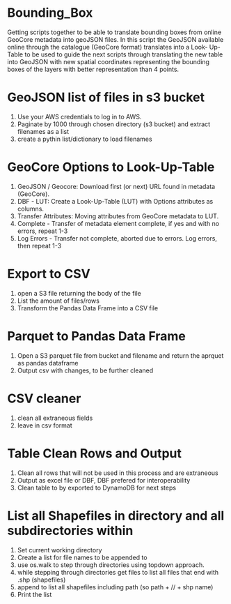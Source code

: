 # Bounding_Box
Getting scripts together to be able to translate bounding boxes from online GeoCore metadata into geoJSON files.
In this script the GeoJSON available online through the catalogue (GeoCore format) translates into a Look-
Up-Table to be used to guide the next scripts through translating the new table into GeoJSON with new spatial coordinates
representing the bounding boxes of the layers with better representation than 4 points.

# GeoJSON list of files in s3 bucket
1) Use your AWS credentials to log in to AWS.
2) Paginate by 1000 through chosen directory (s3 bucket) and extract filenames as a list
3) create a pythin list/dictionary to load filenames

# GeoCore Options to Look-Up-Table
1) GeoJSON / Geocore: Download first (or next) URL found in metadata (GeoCore).
2) DBF - LUT: Create a Look-Up-Table (LUT) with Options attributes as columns.
3) Transfer Attributes: Moving attributes from GeoCore metadata to LUT.
4) Complete - Transfer of metadata element complete, if yes and with no errors, repeat 1-3
5) Log Errors - Transfer not complete, aborted due to errors.  Log errors, then repeat 1-3 

# Export to CSV
1) open a S3 file returning the body of the file
2) List the amount of files/rows
3) Transform the Pandas Data Frame into a CSV file

# Parquet to Pandas Data Frame
1) Open a S3 parquet file from bucket and filename and return the aprquet as pandas dataframe
2) Output csv with changes, to be further cleaned

# CSV cleaner
1) clean all extraneous fields
2) leave in csv format
   
# Table Clean Rows and Output
1) Clean all rows that will not be used in this process and are extraneous
2) Output as excel file or DBF, DBF prefered for interoperability
3) Clean table to by exported to DynamoDB for next steps

# List all Shapefiles in directory and all subdirectories within
1) Set current working directory
2) Create a list for file names to be appended to
3) use os.walk to step through directories using topdown approach.
4) while stepping through directories get files to list all files that end with .shp (shapefiles)
5) append to list all shapefiles including path (so path + // + shp name)
6) Print the list
